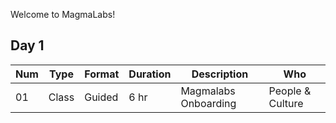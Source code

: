 Welcome to MagmaLabs!

## Day 1

Num | Type | Format | Duration | Description | Who
-- | -- | -- | -- | -- | --
01 | Class |Guided | 6 hr | Magmalabs Onboarding | People & Culture
